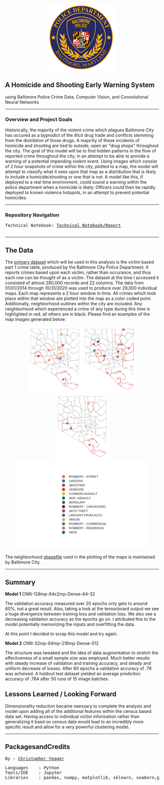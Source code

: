 <p align="center">
   <img src=https://github.com/yeagercmbpd/Identifying_Victim_Clusters_In_Baltimore_CIty_Police_Data/blob/main/patch.png>
<div align="center">
   <figcaption></figcaption>
</div>
</p>

A Homicide and Shooting Early Warning System 
---
using Baltimore Police Crime Data, Computer Vision, and Convolutional Neural Networks

---
### Overview and Project Goals
Historically, the majority of the violent crime which plagues Baltimore City has occured as a byprodict of the illicit drug trade and conflicts stemming from the distribtion of those drugs. A majority of these incidents of homicide and shooting are tied to outside, open air "drug shops" throughout the city. The goal of this model will be to find hidden  patterns in the flow of reported crime throughout the city, in an attempt to be able to provide a warning of a potential impending violent event. Using images which consist of 2 hour snapshots of crime within the city, plotted to a map, the model will attempt to classify what it sees upon that map as a distribution that is likely to include a homicide/shooting or one that is not. A model like this, if deployed to a real time environment, could sound a warning within the police department when a homicide is likely. Officers could then be rapidly deployed to known violence hotspots, in an attempt to prevent potential homicides. 

---
### Repository Navigation
<pre>
Technical Notebook: <a href=https://github.com/yeagercmbpd/Identifying_Victim_Clusters_In_Baltimore_CIty_Police_Data/blob/main/Detecting%20Victim%20Groupings%20in%20Baltimore%20Crime%20Data.ipynb>Technical Notebook/Report</a>

</pre>
---

## The Data
The [primary dataset](https://data.baltimorecity.gov/api/views/wsfq-mvij/rows.csv?accessType=DOWNLOAD) which will be used in this analysis is the victim based part 1 crime table, produced by the Baltimore City Police Department. It reports crimes based upon each victim, rather than occurance, and thus each row can be thought of as a victim. The dataset at the time I accessed it consisted of almost 280,000 records and 22 columns. The data from 01/01/2014 through 10/31/2020 was used to produce over 29,000 individual maps. Each map represents a 2 hour window in time. All crimes which took place within that window are plotted into the map as a color coded point. Additionally, neighborhood outlines within the city are included. Any neighborhood which experienced a crime of any type during this time is highlighted in red, all others are in black. Please find an examples of the map images generated below:

<p align="center">
   <img src=https://github.com/yeagercmbpd/HomicideEarlyWarning_UsingCNNandComputerVision/blob/main/Images/201401_03407.png>
   <img src=https://github.com/yeagercmbpd/HomicideEarlyWarning_UsingCNNandComputerVision/blob/main/Images/201401_0400355.png>
   <img src=https://github.com/yeagercmbpd/HomicideEarlyWarning_UsingCNNandComputerVision/blob/main/Images/201401_0530122.png>
   <img src=https://github.com/yeagercmbpd/HomicideEarlyWarning_UsingCNNandComputerVision/blob/main/Images/Legend.png>
<div align="center">
   <figcaption></figcaption>
</div>
</p>

The neighborhood [shapefile](https://data.baltimorecity.gov/api/views/2ktz-dadz/rows.csv?accessType=DOWNLOAD) used in the plotting of the maps is maintained by Baltimore City.


---

## Summary

**Model 1**
CNN-128mp-64x2mp-Dense-64-32

The validation accuracy measured over 20 epochs only gets to around 60%, not a great result. Also, taking a look at the tensorboard output we see a huge divergence between training loss and validation loss. We also see a decreasing validation accuracy as the epochs go on. I attributed this to the model potentially memorizing the inputs and overfitting the data.

At this point I decided to scrap this model and try again.
   
**Model 2**
CNN-32mp-64mp-218mp-Dense-512

The structure was tweaked and the idea of data augmentation to stretch the effectiveness of a small sample size was employed. Much better results with steady increase of validation and training accuracy, and steady and uniform decrease of losses. After 60 epochs a validation accuracy of .78 was acheived. A holdout test dataset yielded an average  prediciton accuracy of .784 after 50 runs of 15 image batches.
   
## Lessons Learned / Looking Forward
Dimensionality reduction became neessary to complete the analysis and model upon adding all of the additional features within the census based data set.
Having access to individual victim information rather than generalizing it basd on census data would lead to an incredibly more specific result and allow for a very powerful clustering model. 
  
---
## PackagesandCredits
<pre>
By : <a href=https://github.com/yeagercmbpd>Christopher Yeager</a>
</pre>

<pre>
Languages    : Python
Tools/IDE    : Jupyter
Libraries    : pandas, numpy, matplotlib, sklearn, seaborn,geopandas, tensorflow, keras
</pre>
